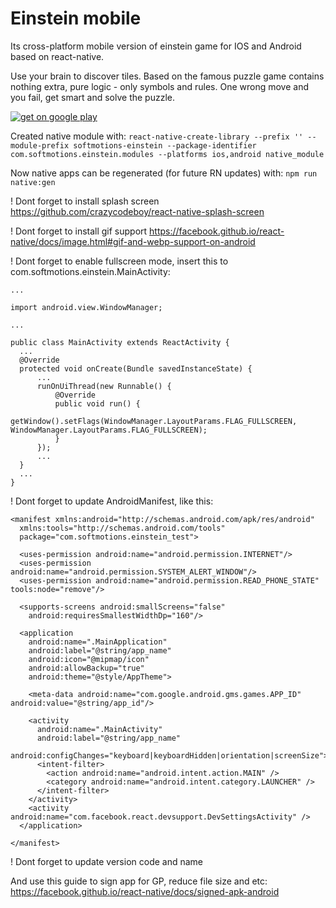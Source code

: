 # Einstein mobile

Its cross-platform mobile version of einstein game for IOS and Android based on react-native.

Use your brain to discover tiles. Based on the famous puzzle game contains nothing extra, pure logic - only symbols and rules. One wrong move and you fail, get smart and solve the puzzle.

[![get on google play](https://dev.softmotions.com/gitlab/softmotions/einstein-mobile/blob/master/readme_assets/google-play-badge.png)](https://play.google.com/store/apps/details?id=com.softmotions.einstein&hl=en)

Created native module with:
`react-native-create-library --prefix '' --module-prefix softmotions-einstein --package-identifier com.softmotions.einstein.modules --platforms ios,android native_module`

Now native apps can be regenerated (for future RN updates) with:
`npm run native:gen`

! Dont forget to install splash screen
https://github.com/crazycodeboy/react-native-splash-screen

! Dont forget to install gif support
https://facebook.github.io/react-native/docs/image.html#gif-and-webp-support-on-android

! Dont forget to enable fullscreen mode, insert this to com.softmotions.einstein.MainActivity:
```
...

import android.view.WindowManager;

...

public class MainActivity extends ReactActivity {
  ...
  @Override
  protected void onCreate(Bundle savedInstanceState) {
      ...
      runOnUiThread(new Runnable() {
          @Override
          public void run() {
              getWindow().setFlags(WindowManager.LayoutParams.FLAG_FULLSCREEN, WindowManager.LayoutParams.FLAG_FULLSCREEN);
          }
      });
      ...
  }
  ...
}
```

! Dont forget to update AndroidManifest, like this:
```
<manifest xmlns:android="http://schemas.android.com/apk/res/android"
  xmlns:tools="http://schemas.android.com/tools"
  package="com.softmotions.einstein_test">

  <uses-permission android:name="android.permission.INTERNET"/>
  <uses-permission android:name="android.permission.SYSTEM_ALERT_WINDOW"/>
  <uses-permission android:name="android.permission.READ_PHONE_STATE" tools:node="remove"/>

  <supports-screens android:smallScreens="false"
    android:requiresSmallestWidthDp="160"/>

  <application
    android:name=".MainApplication"
    android:label="@string/app_name"
    android:icon="@mipmap/icon"
    android:allowBackup="true"
    android:theme="@style/AppTheme">

    <meta-data android:name="com.google.android.gms.games.APP_ID" android:value="@string/app_id"/>

    <activity
      android:name=".MainActivity"
      android:label="@string/app_name"
      android:configChanges="keyboard|keyboardHidden|orientation|screenSize">
      <intent-filter>
        <action android:name="android.intent.action.MAIN" />
        <category android:name="android.intent.category.LAUNCHER" />
      </intent-filter>
    </activity>
    <activity android:name="com.facebook.react.devsupport.DevSettingsActivity" />
  </application>

</manifest>
```

! Dont forget to update version code and name

And use this guide to sign app for GP, reduce file size and etc:
https://facebook.github.io/react-native/docs/signed-apk-android